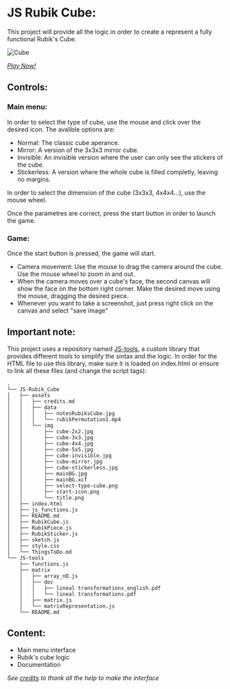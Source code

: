 # JS Rubik Cube:
This project will provide all the logic in order to create a represent a fully functional Rubik's Cube.

![Cube](https://cdn.jsdelivr.net/gh/Jkutkut/JS-Rubik_Cube@master/assets/img/cube-3x3.jpg)

*[Play Now!](https://jkutkut.memoriadeelefante.com/github/JS-Rubik_Cube/index.html)*

## Controls:

### Main menu:
In order to select the type of cube, use the mouse and click over the desired icon. The avalible options are:

- Normal: The classic cube aperance.
- Mirror: A version of the 3x3x3 mirror cube.
- Invisible: An invisible version where the user can only see the stickers of the cube.
- Stickerless: A version where the whole cube is filled completly, leaving no margins.

In order to select the dimension of the cube (3x3x3, 4x4x4...), use the mouse wheel.

Once the parametres are correct, press the start button in order to launch the game.

### Game:
Once the start button is pressed, the game will start. 
- Camera movement: Use the mouse to drag the camera around the cube. Use the mouse wheel to zoom in and out.
- When the camera moves over a cube's face, the second canvas will show the face on the bottom right corner. Make the desired move using the mouse, dragging the desired piece.
- Whenever you want to take a screenshot, just press right click on the canvas and select "save image" 

## Important note:
This project uses a repository named [JS-tools](https://github.com/Jkutkut/JS-tools), a custom library that provides different tools to simplify the sintax and the logic.
In order for the HTML file to use this library, make sure it is loaded on index.html or ensure to link all these files (and change the script tags):
   
    .
    └── JS-Rubik_Cube
    │   ├── assets
    │   │   ├── credits.md
    │   │   ├── data
    │   │   │   ├── notesRubiksCube.jpg
    │   │   │   └── rubikPermutation1.mp4
    │   │   └── img
    │   │       ├── cube-2x2.jpg
    │   │       ├── cube-3x3.jpg
    │   │       ├── cube-4x4.jpg
    │   │       ├── cube-5x5.jpg
    │   │       ├── cube-invisible.jpg
    │   │       ├── cube-mirror.jpg
    │   │       ├── cube-stickerless.jpg
    │   │       ├── mainBG.jpg
    │   │       ├── mainBG.xcf
    │   │       ├── select-type-cube.png
    │   │       ├── start-icon.png
    │   │       └── title.png
    │   ├── index.html
    │   ├── js_functions.js
    │   ├── README.md
    │   ├── RubikCube.js
    │   ├── RubikPiece.js
    │   ├── RubikSticker.js
    │   ├── sketch.js
    │   ├── style.css
    │   └── ThingsToDo.md
    └── JS-tools
        ├── functions.js
        ├── matrix
        │   ├── array_nD.js
        │   ├── doc
        │   │   ├── lineal transformations_english.pdf
        │   │   └── lineal transformations.pdf
        │   ├── matrix.js
        │   └── matrixRepresentation.js
        └── README.md



## Content:

- Main menu interface
- Rubik's cube logic
- Documentation


*See [credits](https://github.com/Jkutkut/JS-Rubik_Cube/blob/v4.2/assets/credits.md) to thank all the help to make the interface*
